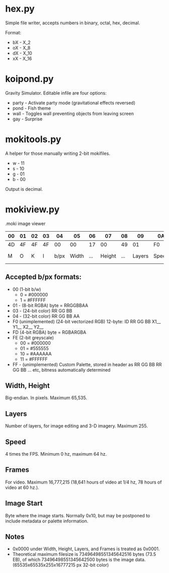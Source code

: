 # hex.py
Simple file writer, accepts numbers in binary, octal, hex, decimal.

Format:

* bX - X_2
* oX - X_8
* dX - X_10
* xX - X_16

# koipond.py
Gravity Simulator. Editable infile are four options:
* party - Activate party mode (gravitational effects reversed)
* pond - Fish theme
* wall - Toggles wall preventing objects from leaving screen
* gay - Surprise

# mokitools.py
A helper for those manually writing 2-bit mokifiles.

* w - 11
* s - 10
* g - 01
* b - 00

Output is decimal.

# mokiview.py

.moki image viewer

| 00 | 01 | 02 | 03 | 04 | 05 | 06 | 07 | 08 | 09 | 0A | 0B | 0C | 0D | 0E | 0F |
|--|--|--|--|--|--|--|--|--|--|--|--|--|--|--|--|
| 4D | 4F | 4F | 4F | 00 | 00 | 17 | 00 | 49 | 01 | F0 | 00 | 00 | 01 | 00 | 10 |
|  M |  O |  K |  I | b/px | Width | ... | Height | ... | Layers | Speed | Frames | ... | ... | (Image Start) | ... |

## Accepted b/px formats:

* 00 (1-bit b/w)
  * 0 = #000000 
  * 1 = #FFFFFF
* 01 - (8-bit RGBA) byte = RRGGBBAA
* 03 - (24-bit color) RR GG BB
* 04 - (32-bit color) RR GG BB AA
* F0 (unimplemented) (24-bit vectorized RGB) 12-byte: ID RR GG BB X1__ Y1__ X2__ Y2__
* FD (4-bit RGBA) byte = RGBARGBA
* FE (2-bit greyscale)
  * 00 = #000000 
  * 01 = #555555
  * 10 = #AAAAAA
  * 11 = #FFFFFF
* FF - (unimplemented) Custom Palette, stored in header as RR GG BB RR GG BB ... etc, bitness automatically determined

## Width, Height

Big-endian. In pixels. Maximum 65,535.

## Layers

Number of layers, for image editing and 3-D imagery. Maximum 255.

## Speed

4 times the FPS. Minimum 0 hz, maximum 64 hz. 

## Frames

For video. Maximum 16,777,215 (18,641 hours of video at 1/4 hz, 78 hours of video at 60 hz.).

## Image Start

Byte where the image starts. Normally 0x10, but may be postponed to include metadata or palette information.

## Notes

* 0x0000 under Width, Height, Layers, and Frames is treated as 0x0001.
* Theoretical maximum filesize is 73496498551345642516 bytes (73.5 EB), of which 73496498551345642500 bytes is the image data. (65535x65535x255x16777215 px 32-bit color)
